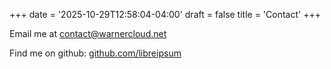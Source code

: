 +++
date = '2025-10-29T12:58:04-04:00'
draft = false
title = 'Contact'
+++

<!--TODO add a contact form-->

Email me at [contact@warnercloud.net](contact@warnercloud.net)

Find me on github: [github.com/libreipsum](https://github.com/libreipsum)
